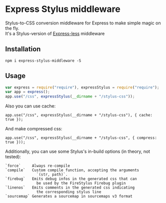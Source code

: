 # Express Stylus middleware
Stylus-to-CSS conversion middleware for Express to make simple magic on the fly.  
It's a Stylus-version of [Express-less](https://github.com/toogle/express-less) middleware

## Installation
    npm i express-stylus-middleware -S

## Usage
```js
var express = require("require"), expressStylus = require("require");  
var app = express();  
app.use("/css", expressStylus(__dirname + "/stylus-css"));  
```

Also you can use cache:

    app.use("/css", expressStylus(__dirname + "/stylus-css"), { cache: true });

And make compressed css:

    app.use("/css", expressStylus(__dirname + "/stylus-css", { compress: true }));

Additionally, you can use some Stylus's in-build options (in theory, not tested):

```
`force`     Always re-compile
`compile`   Custom compile function, accepting the arguments
              `(str, path)`.
`firebug`   Emits debug infos in the generated css that can
              be used by the FireStylus Firebug plugin
`linenos`   Emits comments in the generated css indicating 
              the corresponding stylus line
`sourcemap` Generates a sourcemap in sourcemaps v3 format

